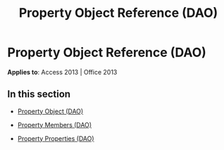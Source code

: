 ﻿---
title: Property Object Reference (DAO)
TOCTitle: Property Object
ms:assetid: f480f51c-5333-4a10-afcd-73713291c7d7
ms:mtpsurl: https://msdn.microsoft.com/en-us/library/Dn180085(v=office.15)
ms:contentKeyID: 52075035
ms.date: 09/18/2015
mtps_version: v=office.15
---

# Property Object Reference (DAO)


**Applies to**: Access 2013 | Office 2013

## In this section

  - [Property Object (DAO)](property-object-dao.md)

  - [Property Members (DAO)](property-members-dao.md)

  - [Property Properties (DAO)](property-properties-dao.md)

